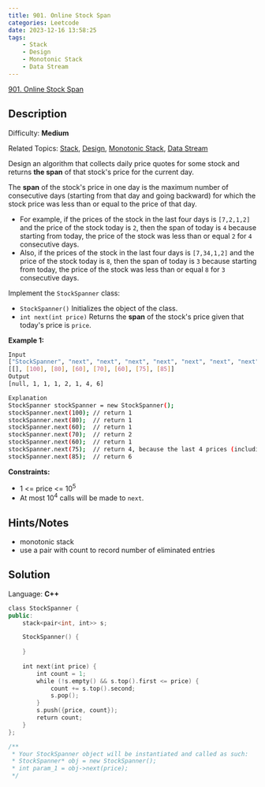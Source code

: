 ```yaml
---
title: 901. Online Stock Span
categories: Leetcode
date: 2023-12-16 13:58:25
tags:
    - Stack
    - Design
    - Monotonic Stack
    - Data Stream
---
```


[901\. Online Stock Span](https://leetcode.com/problems/online-stock-span/)

## Description

Difficulty: **Medium**

Related Topics: [Stack](https://leetcode.com/tag/https://leetcode.com/tag/stack//), [Design](https://leetcode.com/tag/https://leetcode.com/tag/design//), [Monotonic Stack](https://leetcode.com/tag/https://leetcode.com/tag/monotonic-stack//), [Data Stream](https://leetcode.com/tag/https://leetcode.com/tag/data-stream//)

Design an algorithm that collects daily price quotes for some stock and returns **the span** of that stock's price for the current day.

The **span** of the stock's price in one day is the maximum number of consecutive days (starting from that day and going backward) for which the stock price was less than or equal to the price of that day.

* For example, if the prices of the stock in the last four days is `[7,2,1,2]` and the price of the stock today is `2`, then the span of today is `4` because starting from today, the price of the stock was less than or equal `2` for `4` consecutive days.
* Also, if the prices of the stock in the last four days is `[7,34,1,2]` and the price of the stock today is `8`, then the span of today is `3` because starting from today, the price of the stock was less than or equal `8` for `3` consecutive days.

Implement the `StockSpanner` class:

* `StockSpanner()` Initializes the object of the class.
* `int next(int price)` Returns the **span** of the stock's price given that today's price is `price`.

**Example 1:**

```bash
Input
["StockSpanner", "next", "next", "next", "next", "next", "next", "next"]
[[], [100], [80], [60], [70], [60], [75], [85]]
Output
[null, 1, 1, 1, 2, 1, 4, 6]

Explanation
StockSpanner stockSpanner = new StockSpanner();
stockSpanner.next(100); // return 1
stockSpanner.next(80);  // return 1
stockSpanner.next(60);  // return 1
stockSpanner.next(70);  // return 2
stockSpanner.next(60);  // return 1
stockSpanner.next(75);  // return 4, because the last 4 prices (including today's price of 75) were less than or equal to today's price.
stockSpanner.next(85);  // return 6
```

**Constraints:**

* 1 <= price <= 10<sup>5</sup>
* At most 10<sup>4</sup> calls will be made to `next`.

## Hints/Notes

* monotonic stack
* use a pair with count to record number of eliminated entries

## Solution

Language: **C++**

```C++
class StockSpanner {
public:
    stack<pair<int, int>> s;

    StockSpanner() {
        
    }
    
    int next(int price) {
        int count = 1;
        while (!s.empty() && s.top().first <= price) {
            count += s.top().second;
            s.pop();
        }
        s.push({price, count});
        return count;
    }
};

/**
 * Your StockSpanner object will be instantiated and called as such:
 * StockSpanner* obj = new StockSpanner();
 * int param_1 = obj->next(price);
 */
```
